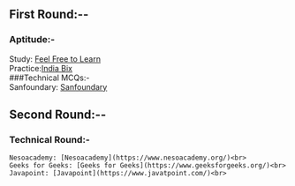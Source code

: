 ## First Round:--<br>
  ### Aptitude:-<br>
   Study: [Feel Free to Learn](https://www.feelfreetolearn.com/)<br>
   Practice:[India Bix](https://www.indiabix.com/) <br>
 ###Technical MCQs:-<br>
      Sanfoundary: [Sanfoundary](https://www.sanfoundry.com/)<br>

## Second Round:--<br>
 ### Technical Round:-<br>
    Nesoacademy: [Nesoacademy](https://www.nesoacademy.org/)<br>
    Geeks for Geeks: [Geeks for Geeks](https://www.geeksforgeeks.org/)<br>
    Javapoint: [Javapoint](https://www.javatpoint.com/)<br>

